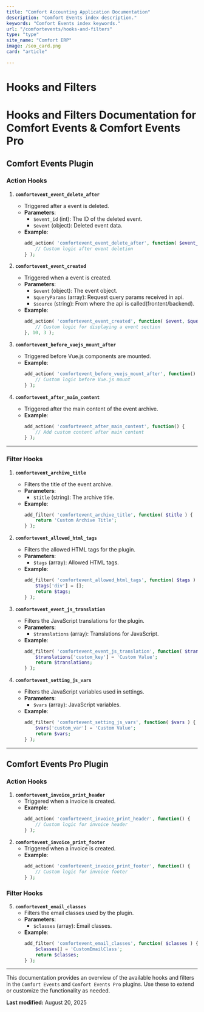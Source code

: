 ```yaml
---
title: "Comfort Accounting Application Documentation"
description: "Comfort Events index description."
keywords: "Comfort Events index keywords."
url: "/comfortevents/hooks-and-filters"
type: "type"
site_name: "Comfort ERP"
image: /seo_card.png
card: "article"

---
```

# Hooks and Filters

# Hooks and Filters Documentation for Comfort Events & Comfort Events Pro

## Comfort Events Plugin

### Action Hooks

1. **`comfortevent_event_delete_after`**
   - Triggered after a event is deleted.
   - **Parameters**:
     - `$event_id` (int): The ID of the deleted event.
     - `$event` (object): Deleted event data.
   - **Example**:
     ```php
     add_action( 'comfortevent_event_delete_after', function( $event_id, $event ) {
         // Custom logic after event deletion
     } );
     ```

2. **`comfortevent_event_created`**
   - Triggered when a event is created.
   - **Parameters**:
     - `$event` (object): The event object.
     - `$queryParams` (array): Request query params received in api.
     - `$source` (string): From where the api is called(frontent/backend).
   - **Example**:
     ```php
     add_action( 'comfortevent_event_created', function( $event, $queryParams, $source ) {
         // Custom logic for displaying a event section
     }, 10, 3 );
     ```

3. **`comfortevent_before_vuejs_mount_after`**
   - Triggered before Vue.js components are mounted.
   - **Example**:
     ```php
     add_action( 'comfortevent_before_vuejs_mount_after', function() {
         // Custom logic before Vue.js mount
     } );
     ```

4. **`comfortevent_after_main_content`**
   - Triggered after the main content of the event archive.
   - **Example**:
     ```php
     add_action( 'comfortevent_after_main_content', function() {
         // Add custom content after main content
     } );
     ```

---

### Filter Hooks

1. **`comfortevent_archive_title`**
   - Filters the title of the event archive.
   - **Parameters**:
     - `$title` (string): The archive title.
   - **Example**:
     ```php
     add_filter( 'comfortevent_archive_title', function( $title ) {
         return 'Custom Archive Title';
     } );
     ```

2. **`comfortevent_allowed_html_tags`**
   - Filters the allowed HTML tags for the plugin.
   - **Parameters**:
     - `$tags` (array): Allowed HTML tags.
   - **Example**:
     ```php
     add_filter( 'comfortevent_allowed_html_tags', function( $tags ) {
         $tags['div'] = [];
         return $tags;
     } );
     ```

3. **`comfortevent_event_js_translation`**
   - Filters the JavaScript translations for the plugin.
   - **Parameters**:
     - `$translations` (array): Translations for JavaScript.
   - **Example**:
     ```php
     add_filter( 'comfortevent_event_js_translation', function( $translations ) {
         $translations['custom_key'] = 'Custom Value';
         return $translations;
     } );
     ```

4. **`comfortevent_setting_js_vars`**
   - Filters the JavaScript variables used in settings.
   - **Parameters**:
     - `$vars` (array): JavaScript variables.
   - **Example**:
     ```php
     add_filter( 'comfortevent_setting_js_vars', function( $vars ) {
         $vars['custom_var'] = 'Custom Value';
         return $vars;
     } );
     ```

---

## Comfort Events Pro Plugin

### Action Hooks

1. **`comfortevent_invoice_print_header`**
   - Triggered when a invoice is created.
   - **Example**:
     ```php
     add_action( 'comfortevent_invoice_print_header', function() {
         // Custom logic for invoice header
     } );
     ```
2. **`comfortevent_invoice_print_footer`**
   - Triggered when a invoice is created.
   - **Example**:
     ```php
     add_action( 'comfortevent_invoice_print_footer', function() {
         // Custom logic for invoice footer
     } );
     ```

### Filter Hooks

5. **`comfortevent_email_classes`**
   - Filters the email classes used by the plugin.
   - **Parameters**:
     - `$classes` (array): Email classes.
   - **Example**:
     ```php
     add_filter( 'comfortevent_email_classes', function( $classes ) {
         $classes[] = 'CustomEmailClass';
         return $classes;
     } );
     ```

---

This documentation provides an overview of the available hooks and filters in the `Comfort Events` and `Comfort Events Pro` plugins. Use these to extend or customize the functionality as needed.









**Last modified:** August 20, 2025